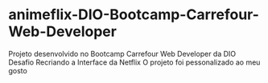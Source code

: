 # animeflix-DIO-Bootcamp-Carrefour-Web-Developer
Projeto desenvolvido no Bootcamp Carrefour Web Developer da DIO
Desafio Recriando a Interface da Netflix
O projeto foi pessonalizado ao meu gosto
